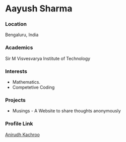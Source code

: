 # Aayush Sharma

### Location

Bengaluru, India

### Academics

Sir M Visvesvarya Institute of Technology

### Interests

- Mathematics.
- Competetive Coding

### Projects

- Musings - A Website to share thoughts anonymously

### Profile Link

[Anirudh Kachroo](https://github.com/anirudh-kac)
